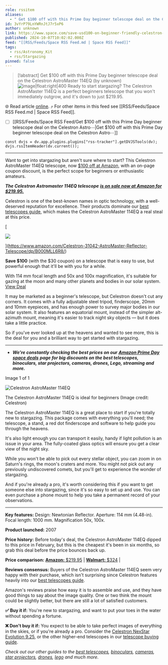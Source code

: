 ```yaml
---
role: rssitem
aliases:
  - " Get $100 off with this Prime Day beginner telescope deal on the Celestron AstroMaster 114EQ "
id: 3vYrP79LnYWRnJtJ7r5xP6
author: unknown
link: https://www.space.com/save-usd100-on-beginner-friendly-celestron-astromaster-114eq-at-amazon-prime-day-october-2024
published: 2024-10-07T10:02:02.000Z
feed: "[[RSS/Feeds/Space RSS Feed.md | Space RSS Feed]]"
tags:
  - rss/Astronomy_Kit
  - rss/Stargazing
pinned: false
---
```


> [!abstract]  Get $100 off with this Prime Day beginner telescope deal on the Celestron AstroMaster 114EQ  (by unknown)
> ![image|float:right|400](https://cdn.mos.cms.futurecdn.net/4NgoEMy3qf4NU2AHuPsXmF.jpg) Ready to start stargazing? The Celestron AstroMaster 114EQ is a perfect beginners telescope that you won't immediately outgrow, and it's down to just $219.95.

🌐 Read article [online](https://www.space.com/save-usd100-on-beginner-friendly-celestron-astromaster-114eq-at-amazon-prime-day-october-2024). ⤴ For other items in this feed see [[RSS/Feeds/Space RSS Feed.md | Space RSS Feed]].

- [ ] [[RSS/Feeds/Space RSS Feed/Get $100 off with this Prime Day beginner telescope deal on the Celestron Astro⋯|Get $100 off with this Prime Day beginner telescope deal on the Celestron Astro⋯]]

~~~dataviewjs
const dvjs = dv.app.plugins.plugins["rss-tracker"].getDVJSTools(dv);
dvjs.rssItemHeader(dv.current());
~~~

- - -

Want to get into stargazing but aren't sure where to start? This Celestron AstroMaster 114EQ telescope, now [$100 off at Amazon](https://www.amazon.com/Celestron-31042-AstroMaster-Reflector-Telescope/dp/B000MLL6R8/), with an on-page coupon discount, is the perfect scope for beginners or enthusiastic amateurs.

_**The Celestron Astromaster 114EQ telescope**_ [_**is on sale now at Amazon for $219.95.**_](https://www.amazon.com/Celestron-31042-AstroMaster-Reflector-Telescope/dp/B000MLL6R8/)

Celestron is one of the best-known names in optic technology, with a well-deserved reputation for excellence. Their products dominate our [best telescopes guide](https://www.space.com/15693-telescopes-beginners-telescope-reviews-buying-guide.html), which makes the Celestron AstroMaster 114EQ a real steal at this price.[](https://www.amazon.com/Celestron-31042-AstroMaster-Reflector-Telescope/dp/B000MLL6R8/)

[

![](https://cdn.mos.cms.futurecdn.net/WACNdiWczxPF6TrMK7sE7U.jpg)







](https://www.amazon.com/Celestron-31042-AstroMaster-Reflector-Telescope/dp/B000MLL6R8/)

[](https://www.amazon.com/Celestron-31042-AstroMaster-Reflector-Telescope/dp/B000MLL6R8/)**Save $100** (with the $30 coupon) on a telescope that is easy to use, but powerful enough that it'll be with you for a while.

With 114 mm focal length and 50x and 100x magnification, it's suitable for gazing at the moon and many other planets and bodies in our solar system.  
[View Deal](https://www.amazon.com/Celestron-31042-AstroMaster-Reflector-Telescope/dp/B000MLL6R8/)

It may be marketed as a beginner's telescope, but Celestron doesn't cut any corners. It comes with a fully adjustable steel tripod, finderscope, 20mm and 10mm eyepieces, and has enough power to survey major bodies in our solar system. It also features an equatorial mount, instead of the simpler alt-azimuth mount, meaning it's easier to track night sky objects — but it does take a little practice.

So if you've ever looked up at the heavens and wanted to see more, this is the deal for you and a brilliant way to get started with stargazing.

---

- _**We're constantly checking the best prices on our**_ [_**Amazon Prime Day space deals**_](https://www.space.com/amazon-prime-day-space-deals) _**page for big discounts on the best telescopes, binoculars, star projectors, cameras, drones, Lego, streaming and more.**_

Image 1 of 1

![Celestron AstroMaster 114EQ](https://cdn.mos.cms.futurecdn.net/87KRYZ2rtY4TcPzN3YsKCK.jpg)

The Celestron AstroMaster 114EQ is ideal for beginners (Image credit: Celestron)

The Celestron AstroMaster 114EQ is a great place to start if you're totally new to stargazing. This package comes with everything you'll need; the telescope, a stand, a red dot finderscope and software to help guide you through the heavens.

It's also light enough you can transport it easily, handy if light pollution is an issue in your area. The fully-coated glass optics will ensure you get a clear view of the night sky.

While you won't be able to pick out every stellar object, you can zoom in on Saturn's rings, the moon's craters and more. You might not pick out any previously undiscovered comets, but you'll get to experience the wonder of stargazing.

And if you're already a pro, it's worth considering this if you want to get someone else into stargazing, since it's so easy to set up and use. You can even purchase a phone mount to help you take a permanent record of your observations.

---

**Key features:** Design: Newtonian Reflector. Aperture: 114 mm (4.48-in). Focal length: 1000 mm. Magnification 50x, 100x.

**Product launched:** 2007

**Price history:** Before today's deal, the Celestron AstroMaster 114EQ dipped to this price in February, but this is the cheapest it's been in six months, so grab this deal before the price bounces back up.

**Price comparison:** [**Amazon:** $219.95](https://www.amazon.com/Celestron-31042-AstroMaster-Reflector-Telescope/dp/B000MLL6R8/) | [**Walmart:** $324](https://www.walmart.com/ip/Celestron-AstroMaster-114EQ-Newtonian-Telescope-Reflector-Beginners-Fully-Coated-Glass-Optics-Adjustable-Height-Tripod-Bonus-Astronomy-Software-Packa/918109902) |

**Reviews consensus:** Buyers of the Celestron AstroMaster 114EQ seem very happy with their purchase, which isn't surprising since Celestron features heavily into our [best telescopes guide](https://www.space.com/15693-telescopes-beginners-telescope-reviews-buying-guide.html).

Amazon's reviews praise how easy it is to assemble and use, and they have good things to say about the image quality. One or two think the mount could be slightly better, but there are still a lot of satisfied customers.

**✅ Buy it if:** You're new to stargazing, and want to put your toes in the water without spending a fortune.

**❌ Don't buy it if:** You expect to be able to take perfect images of everything in the skies, or if you're already a pro. Consider the [Celestron NexStar Evolution 9.25](https://www.amazon.com/Celestron-NexStar-Evolution-Schmidt-Cassegrain-Telescope/dp/B00K6E1VUS/), or the other higher-end telescopes in our [telescope buying guide](https://www.space.com/15693-telescopes-beginners-telescope-reviews-buying-guide.html).

_Check out our other guides to the_ [_best telescopes_](https://www.space.com/15693-telescopes-beginners-telescope-reviews-buying-guide.html)_,_ [_binoculars_](https://www.space.com/26021-best-binoculars.html)_,_ [_cameras_](https://www.space.com/best-cameras)_,_ [_star projectors_](https://www.space.com/best-star-projectors)_,_ [_drones_](https://www.space.com/best-drones)_,_ [_lego_](https://www.space.com/best-lego-space-sets) _and much more._
